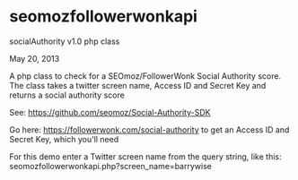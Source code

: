 seomozfollowerwonkapi
=====================

socialAuthority v1.0 php class

May 20, 2013

A php class to check for a SEOmoz/FollowerWonk Social Authority score. The class takes a twitter screen name, Access ID and Secret Key and returns a social authority score

See: https://github.com/seomoz/Social-Authority-SDK

Go here: https://followerwonk.com/social-authority to get an Access ID and Secret Key, which you'll need

For this demo enter a Twitter screen name from the query string, like this: seomozfollowerwonkapi.php?screen_name=barrywise
